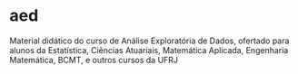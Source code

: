 # aed
Material didático do curso de Análise Exploratória de Dados, ofertado para alunos da Estatística, Ciências Atuariais, Matemática Aplicada, Engenharia Matemática, BCMT, e outros cursos da UFRJ
